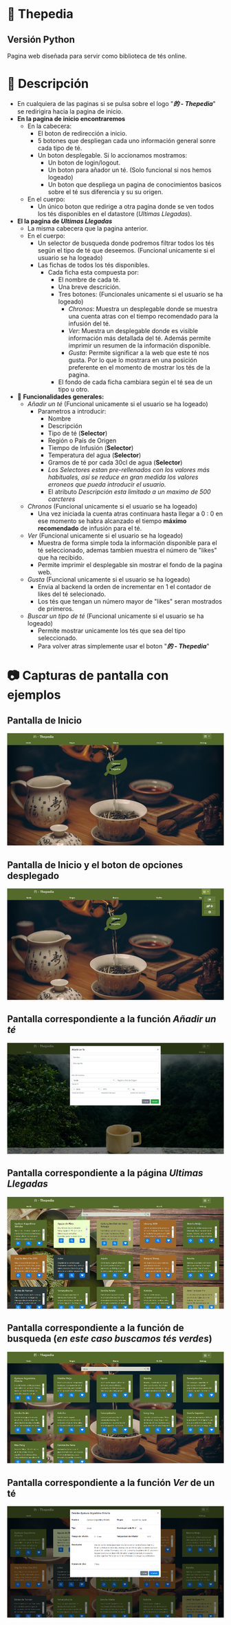# :tea: Thepedia
## Versión Python
Pagina web diseñada para servir como biblioteca de tés online.

# :pencil: Descripción
-   En cualquiera de las paginas si se pulsa sobre el logo "***的 - Thepedia***" se redirigira hacia la pagina de inicio.
-   **En la pagina de inicio encontraremos**
    -   En la cabecera:
        -   El boton de redirección a inicio.
        -   5 botones que despliegan cada uno información general sonre cada tipo de té.
        -   Un boton desplegable. Si lo accionamos mostramos:
            -   Un boton de login/logout.
            -   Un boton para añador un té. (Solo funcional si nos hemos logeado)
            -   Un boton que despliega un pagina de conocimientos basicos sobre el té sus diferencia y su su origen.
    -   En el cuerpo:
        -   Un único boton que redirige a otra pagina donde se ven todos los tés disponibles en el datastore (*Ultimas Llegadas*).
-   **El la pagina de *Ultimas Llegadas***
    -   La misma cabecera que la pagina anterior.
    -   En el cuerpo:
        -   Un selector de busqueda donde podremos filtrar todos los tés según el tipo de té que deseemos. (Funcional unicamente si el usuario se ha logeado)
        -   Las fichas de todos los tés disponibles.
            -   Cada ficha esta compuesta por:
                -   El nombre de cada té.
                -   Una breve descrición.
                -   Tres botones: (Funcionales unicamente si el usuario se ha logeado)
                    -   *Chronos*: Muestra un desplegable donde se muestra una cuenta atras con el tiempo recomendado para la infusión del té.
                    -   *Ver*: Muestra un desplegable donde es visible información más detallada del té. Además permite imprimir un resumen de la información disponible.
                    -   *Gusta*: Permite significar a la web que este té nos gusta. Por lo que lo mostrara en una posición preferente en el momento de mostrar los tés de la pagina.
                -   El fondo de cada ficha cambiara según el té sea de un tipo u otro.
-   :rocket: **Funcionalidades generales:**
    -   *Añadir un té* (Funcional unicamente si el usuario se ha logeado)
        -   Parametros a introducir:
            -   Nombre
            -   Descripción
            -   Tipo de té (**Selector**)
            -   Región o País de Origen
            -   Tiempo de Infusión (**Selector**)
            -   Temperatura del agua (**Selector**)
            -   Gramos de té por cada 30cl de agua (**Selector**)
            -   *Los Selectores estan pre-rellenados con los valores más habituales, así se reduce en gran medida los valores erroneos que pueda introducir el usuario.*
            -   El atributo *Descripción esta limitado a un maximo de 500 carcteres*
    -   *Chronos* (Funcional unicamente si el usuario se ha logeado)
        -   Una vez iniciada la cuenta atras continuara hasta llegar a 0 : 0 en ese momento se habra alcanzado el tiempo **máximo recomendado** de infusión para el té.
    -   *Ver* (Funcional unicamente si el usuario se ha logeado)
        -   Muestra de forma simple toda la información disponible para el té seleccionado, ademas tambien muestra el número de "likes" que ha recibido.
        -   Permite imprimir el desplegable sin mostrar el fondo de la pagina web.
    -   *Gusta* (Funcional unicamente si el usuario se ha logeado)
        -   Envia al backend la orden de incrementar en 1 el contador de likes del té selecionado.
        -   Los tés que tengan un número mayor de "likes" seran mostrados de primeros.
    -   *Buscar un tipo de té* (Funcional unicamente si el usuario se ha logeado)
        -   Permite mostrar unicamente los tés que sea del tipo seleccionado.
        -   Para volver atras simplemente usar el boton "***的 - Thepedia***"

# :camera: Capturas de pantalla con ejemplos

## Pantalla de Inicio
![alt text](./ImagenesREADME/inicio.png)

## Pantalla de Inicio y el boton de opciones desplegado
![alt text](./ImagenesREADME/inicioDes.png)

## Pantalla correspondiente a la función *Añadir un té*
![alt text](./ImagenesREADME/anadir.png)

## Pantalla correspondiente a la página *Ultimas Llegadas*
![alt text](./ImagenesREADME/main.png)

## Pantalla correspondiente a la función de busqueda (*en este caso buscamos tés verdes*)
![alt text](./ImagenesREADME/busqueda.png)

## Pantalla correspondiente a la función *Ver* de un té
![alt text](./ImagenesREADME/ver.png)
